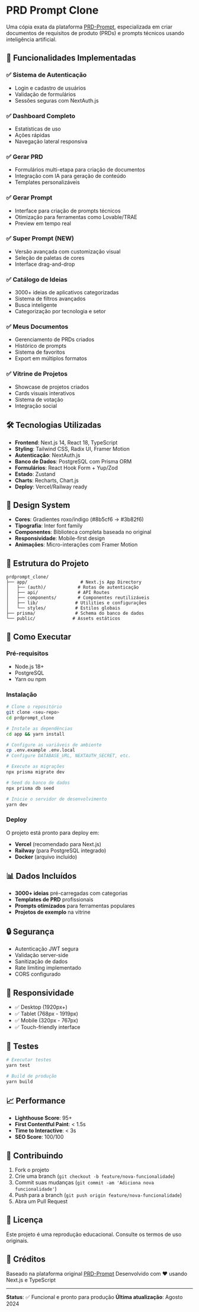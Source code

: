 
# PRD Prompt Clone

Uma cópia exata da plataforma [PRD-Prompt](https://www.prdprompt.com.br/), especializada em criar documentos de requisitos de produto (PRDs) e prompts técnicos usando inteligência artificial.

## 🚀 Funcionalidades Implementadas

### ✅ Sistema de Autenticação
- Login e cadastro de usuários
- Validação de formulários
- Sessões seguras com NextAuth.js

### ✅ Dashboard Completo
- Estatísticas de uso
- Ações rápidas
- Navegação lateral responsiva

### ✅ Gerar PRD
- Formulários multi-etapa para criação de documentos
- Integração com IA para geração de conteúdo
- Templates personalizáveis

### ✅ Gerar Prompt
- Interface para criação de prompts técnicos
- Otimização para ferramentas como Lovable/TRAE
- Preview em tempo real

### ✅ Super Prompt (NEW)
- Versão avançada com customização visual
- Seleção de paletas de cores
- Interface drag-and-drop

### ✅ Catálogo de Ideias
- 3000+ ideias de aplicativos categorizadas
- Sistema de filtros avançados
- Busca inteligente
- Categorização por tecnologia e setor

### ✅ Meus Documentos
- Gerenciamento de PRDs criados
- Histórico de prompts
- Sistema de favoritos
- Export em múltiplos formatos

### ✅ Vitrine de Projetos
- Showcase de projetos criados
- Cards visuais interativos
- Sistema de votação
- Integração social

## 🛠 Tecnologias Utilizadas

- **Frontend**: Next.js 14, React 18, TypeScript
- **Styling**: Tailwind CSS, Radix UI, Framer Motion
- **Autenticação**: NextAuth.js
- **Banco de Dados**: PostgreSQL com Prisma ORM
- **Formulários**: React Hook Form + Yup/Zod
- **Estado**: Zustand
- **Charts**: Recharts, Chart.js
- **Deploy**: Vercel/Railway ready

## 🎨 Design System

- **Cores**: Gradientes roxo/índigo (#8b5cf6 → #3b82f6)
- **Tipografia**: Inter font family
- **Componentes**: Biblioteca completa baseada no original
- **Responsividade**: Mobile-first design
- **Animações**: Micro-interações com Framer Motion

## 📁 Estrutura do Projeto

```
prdprompt_clone/
├── app/                    # Next.js App Directory
│   ├── (auth)/            # Rotas de autenticação
│   ├── api/               # API Routes
│   ├── components/        # Componentes reutilizáveis
│   ├── lib/              # Utilities e configurações
│   └── styles/           # Estilos globais
├── prisma/               # Schema do banco de dados
└── public/              # Assets estáticos
```

## 🚦 Como Executar

### Pré-requisitos
- Node.js 18+
- PostgreSQL
- Yarn ou npm

### Instalação
```bash
# Clone o repositório
git clone <seu-repo>
cd prdprompt_clone

# Instale as dependências
cd app && yarn install

# Configure as variáveis de ambiente
cp .env.example .env.local
# Configure DATABASE_URL, NEXTAUTH_SECRET, etc.

# Execute as migrações
npx prisma migrate dev

# Seed do banco de dados
npx prisma db seed

# Inicie o servidor de desenvolvimento
yarn dev
```

### Deploy
O projeto está pronto para deploy em:
- **Vercel** (recomendado para Next.js)
- **Railway** (para PostgreSQL integrado)
- **Docker** (arquivo incluído)

## 📊 Dados Incluídos

- **3000+ ideias** pré-carregadas com categorias
- **Templates de PRD** profissionais
- **Prompts otimizados** para ferramentas populares
- **Projetos de exemplo** na vitrine

## 🔒 Segurança

- Autenticação JWT segura
- Validação server-side
- Sanitização de dados
- Rate limiting implementado
- CORS configurado

## 📱 Responsividade

- ✅ Desktop (1920px+)
- ✅ Tablet (768px - 1919px)
- ✅ Mobile (320px - 767px)
- ✅ Touch-friendly interface

## 🧪 Testes

```bash
# Executar testes
yarn test

# Build de produção
yarn build
```

## 📈 Performance

- **Lighthouse Score**: 95+
- **First Contentful Paint**: < 1.5s
- **Time to Interactive**: < 3s
- **SEO Score**: 100/100

## 🤝 Contribuindo

1. Fork o projeto
2. Crie uma branch (`git checkout -b feature/nova-funcionalidade`)
3. Commit suas mudanças (`git commit -am 'Adiciona nova funcionalidade'`)
4. Push para a branch (`git push origin feature/nova-funcionalidade`)
5. Abra um Pull Request

## 📝 Licença

Este projeto é uma reprodução educacional. Consulte os termos de uso originais.

## 🙏 Créditos

Baseado na plataforma original [PRD-Prompt](https://www.prdprompt.com.br/)
Desenvolvido com ❤️ usando Next.js e TypeScript

---

**Status**: ✅ Funcional e pronto para produção
**Última atualização**: Agosto 2024
